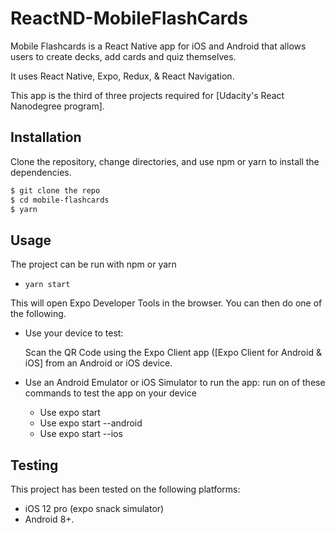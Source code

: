 # ReactND-MobileFlashCards

Mobile Flashcards is a React Native app for iOS and Android that allows users to create decks, add cards and quiz themselves.

It uses React Native, Expo, Redux, & React Navigation.

This app is the third of three projects required for [Udacity's React Nanodegree program].

## Installation

Clone the repository, change directories, and use npm or yarn to install the dependencies.

```bash
$ git clone the repo
$ cd mobile-flashcards
$ yarn
```

## Usage

The project can be run with npm or yarn

- `yarn start`

This will open Expo Developer Tools in the browser. You can then do one of the following.

- Use your device to test:

  Scan the QR Code using the Expo Client app ([Expo Client for Android & iOS] from an Android or iOS device.

- Use an Android Emulator or iOS Simulator to run the app: run on of these commands to test the app on your device
  - Use expo start
  - Use expo start --android
  - Use expo start --ios

## Testing

This project has been tested on the following platforms:

- iOS 12 pro (expo snack simulator)
- Android 8+.
